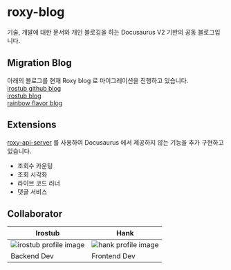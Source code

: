 # roxy-blog

기술, 개발에 대한 문서와 개인 블로깅을 하는 Docusaurus V2 기반의 공동 블로그입니다.

## Migration Blog
아래의 블로그를 현재 Roxy blog 로 마이그레이션을 진행하고 있습니다.  
[irostub github blog](https://irostub.github.io/)  
[irostub blog](https://raijiko.tistory.com/)  
[rainbow flavor blog](https://rainbow-flavor.tistory.com/)  

## Extensions
[roxy-api-server](https://github.com/rainbow-flavor/roxy-api-server) 를 사용하여 Docusaurus 에서 제공하지 않는 기능을 추가 구현하고 있습니다.
- 조회수 카운팅
- 조회 시각화
- 라이브 코드 러너
- 댓글 서비스

## Collaborator
|Irostub|Hank|
|----|----|
|![irostub profile image](https://avatars.githubusercontent.com/u/61470181?v=4&s=100)|![hank profile image](https://avatars.githubusercontent.com/u/77097180?v=4&s=100)|
|Backend Dev|Frontend Dev|
